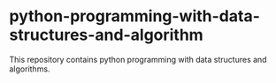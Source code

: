 # python-programming-with-data-structures-and-algorithm
This repository contains python programming with data structures and algorithms.
